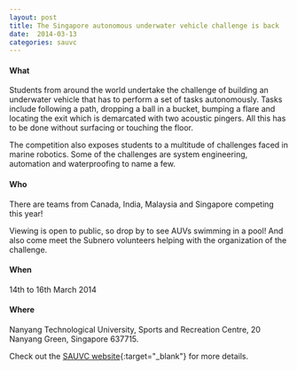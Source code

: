 ```yaml
---
layout: post
title: The Singapore autonomous underwater vehicle challenge is back
date:  2014-03-13
categories: sauvc
---
```


#### What

Students from around the world undertake the challenge of building an underwater vehicle that has to perform a set of tasks autonomously. Tasks include following a path, dropping a ball in a bucket, bumping a flare and locating the exit which is demarcated with two acoustic pingers. All this has to be done without surfacing or touching the floor.

The competition also exposes students to a multitude of challenges faced in marine robotics. Some of the challenges are system engineering, automation and waterproofing to name a few.

#### Who

There are teams from Canada, India, Malaysia and Singapore competing this year!

Viewing is open to public, so drop by to see AUVs swimming in a pool!  And also come meet the Subnero volunteers helping with the organization of the challenge.

#### When

14th to 16th March 2014

#### Where

Nanyang Technological University,
Sports and Recreation Centre,
20 Nanyang Green, Singapore 637715.

Check out the [SAUVC website](http://ewh.ieee.org/r10/singapore/oes/sauvc/index.html){:target="_blank"} for more details.
